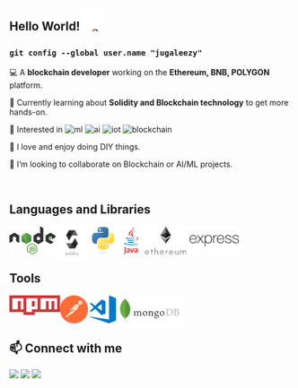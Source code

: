 ## Hello World! <img src="https://raw.githubusercontent.com/jugaleezy/jugaleezy/main/graphics/hello.gif" width="40px">

### `git config --global user.name "jugaleezy"`

💻 A **blockchain developer** working on the **Ethereum, BNB, POLYGON** platform.

🌱 Currently learning about **Solidity and Blockchain technology** to get more hands-on.

👀 Interested in
  ![ml](https://img.shields.io/badge/-machine%20learning-red)
  ![ai](https://img.shields.io/badge/-artificial%20intelligence-blue)
  ![iot](https://img.shields.io/badge/-IoT-brightgreen)
  ![blockchain](https://img.shields.io/badge/-blockchain-orange)
  
🧰 I love and enjoy doing DIY things.

🍻 I’m looking to collaborate on Blockchain or AI/ML projects.

<br/>

## Languages and Libraries
<p>
<img align="left" src="https://raw.githubusercontent.com/jugaleezy/jugaleezy/main/graphics/node-js.svg" height="50px" alt="nodejs"/>
<img align="left" src="https://raw.githubusercontent.com/jugaleezy/jugaleezy/main/graphics/solidity.svg" height="60px" alt="solidity"/>
<img align="left" src="https://raw.githubusercontent.com/jugaleezy/jugaleezy/main/graphics/python.svg" height="50px" alt="python"/>
<img align="left" src="https://raw.githubusercontent.com/jugaleezy/jugaleezy/main/graphics/java.svg" height="50px" alt="java"/>
<img align="left" src="https://raw.githubusercontent.com/jugaleezy/jugaleezy/main/graphics/ethereum.svg" height="50px" alt="ethereum"/>
<img align="left" src="https://raw.githubusercontent.com/jugaleezy/jugaleezy/main/graphics/express-js.svg" height="50px" alt="express-js"/>
</p>
<br/><br/><br/>

## Tools
<p> 
<img align="left" src="https://raw.githubusercontent.com/jugaleezy/jugaleezy/main/graphics/npm.svg" height="35px" alt="npm"/>
<img align="left" src="https://raw.githubusercontent.com/jugaleezy/jugaleezy/main/graphics/postman.svg" height="50px" alt="postman"/>
<img align="left" src="https://raw.githubusercontent.com/jugaleezy/jugaleezy/main/graphics/vs-code.svg" height="50px" alt="vs-code"/>
<img align="left" src="https://raw.githubusercontent.com/jugaleezy/jugaleezy/main/graphics/mongodb.svg" height="60px" alt="mongodb"/>
</p>
<br/><br/><br/>

## 📫 Connect with me
[<img height=25 src="https://img.shields.io/badge/LinkedIn--blue?logo=LinkedIn&style=social">](https://www.linkedin.com/in/jugaleezy)
[<img height=25 src="https://img.shields.io/badge/Twitter--blue?logo=Twitter&style=social">](https://twitter.com/jugaleezy)
[<img height=25 src="https://img.shields.io/badge/Medium--blue?logo=Medium&style=social">](https://medium.com/@jugaleezy)

<!---
jugaleezy/jugaleezy is a ✨ special ✨ repository because its `README.md` (this file) appears on your GitHub profile.
You can click the Preview link to take a look at your changes.
--->
